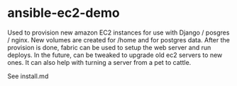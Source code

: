 # ansible-ec2-demo

Used to provision new amazon EC2 instances for use with Django / posgres / nginx. New volumes are created for /home and for postgres data. After the provision is done, fabric can be used to setup the web server and run deploys. In the future, can be tweaked to upgrade old ec2 servers to new ones.  It can also help with turning a server from a pet to cattle.

See install.md
